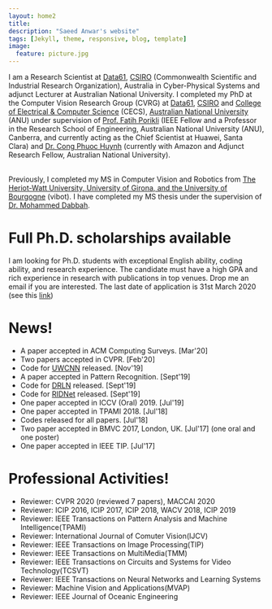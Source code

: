 ```yaml
---
layout: home2
title: 
description: "Saeed Anwar's website"
tags: [Jekyll, theme, responsive, blog, template]
image:
  feature: picture.jpg
---
```

I am a Research Scientist at [Data61](http://www.data61.csiro.au/), [CSIRO](http://www.csiro.au/) (Commonwealth Scientific and Industrial Research Organization), Australia in Cyber-Physical Systems and adjunct Lecturer at Australian National University. I completed my PhD at the Computer Vision Research Group (CVRG) at [Data61](http://www.data61.csiro.au/), [CSIRO](http://www.csiro.au/) and [College of Electrical & Computer Science](https://cecs.anu.edu.au/) (CECS), [Australian National University](http://www.anu.edu.au/) (ANU) under supervision of [Prof. Fatih Porikli](http://www.porikli.com/) (IEEE Fellow and a Professor in the Research School of Engineering, Australian National University (ANU), Canberra, and currently acting as the Chief Scientist at Huawei, Santa Clara) and [Dr. Cong Phuoc Huynh](http://users.cecs.anu.edu.au/~huynh/) (currently with Amazon and Adjunct Research Fellow, Australian National University). <br><br>

Previously, I completed my MS in Computer Vision and Robotics from [The Heriot-Watt University, University of Girona, and the University of Bourgogne](http://www.vibot.org/) (vibot). I have completed my MS thesis under the supervision of [Dr. Mohammed Dabbah](https://www.linkedin.com/in/dabbah).

# Full Ph.D. scholarships available
I am looking for Ph.D. students with exceptional English ability, coding ability, and research experience. The candidate must have a high GPA and rich experience in research with publications in top venues. Drop me an email if you are interested. The last date of application is 31st March 2020 (see this [link](https://jobs.csiro.au/job/Various-DATA-61/636860600/))

# News!
* A paper accepted in ACM Computing Surveys. [Mar'20]
* Two papers accepted in CVPR. [Feb'20]
* Code for [UWCNN](https://github.com/saeed-anwar/UWCNN) released. [Nov'19] 
* A paper accepted in Pattern Recognition. [Sept'19]
* Code for [DRLN](https://github.com/saeed-anwar/DRLN) released. [Sept'19]
* Code for [RIDNet](https://github.com/saeed-anwar/RIDNet) released. [Sept'19]
* One paper accepted in ICCV (Oral) 2019. [Jul'19]
* One paper accepted in TPAMI 2018. [Jul'18]
* Codes released for all papers. [Jul'18]
* Two paper accepted in BMVC 2017, London, UK. [Jul'17] (one oral and one poster)
* One paper accepted in IEEE TIP. [Jul'17]


# Professional Activities!
* Reviewer: CVPR 2020 (reviewed 7 papers), MACCAI 2020
* Reviewer: ICIP 2016, ICIP 2017, ICIP 2018, WACV 2018, ICIP 2019 
* Reviewer: IEEE Transactions on Pattern Analysis and Machine Intelligence(TPAMI)
* Reviewer: International Journal of Comuter Vision(IJCV)
* Reviewer: IEEE Transactions on Image Processing(TIP)
* Reviewer: IEEE Transactions on MultiMedia(TMM)
* Reviewer: IEEE Transactions on Circuits and Systems for Video Technology(TCSVT)
* Reviewer: IEEE Transactions on Neural Networks and Learning Systems
* Reviewer: Machine Vision and Applications(MVAP)
* Reviewer: IEEE Journal of Oceanic Engineering
